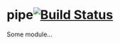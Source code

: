 # pipe[![Build Status](https://secure.travis-ci.org/simonfan/pipe.png?branch=master)](http://travis-ci.org/simonfan/pipe)

Some module...
